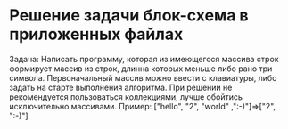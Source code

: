 # Решение задачи блок-схема в приложенных файлах
Задача: Написать программу, которая из имеющегося массива строк формирует массив из строк, 
длинна которых меньше либо рано три символа. Первоначальный массив можно ввести с клавиатуры,
либо задать на старте выполнения алгоритма. При решении не рекомендуется пользоваться коллекциями, 
лучше обойтись исключительно массивами.
Пример: ["hello", "2", "world" ,":-)"]=>["2", ":-)"]

